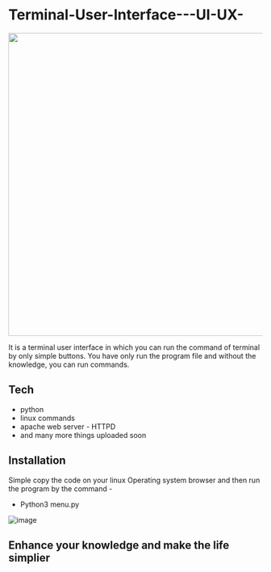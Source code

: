 # Terminal-User-Interface---UI-UX-




<img src ="https://user-images.githubusercontent.com/85965606/179296621-0f67e9e9-7528-440d-b20f-5583d02e2fe1.jpeg" width="600" heigth="600">

It is a terminal user interface in which you can run the command of terminal by only simple buttons. You have only run the program file and without the knowledge, you can run commands.


## Tech 
- python
- linux commands
- apache web server - HTTPD
- and many more things uploaded soon 

## Installation

Simple copy the code on your linux Operating system browser and then run the program by the command - 

- Python3 menu.py 

![image](https://user-images.githubusercontent.com/85965606/179297291-fa9696ea-884b-41d4-8581-6fb6b4b48c1c.png)


## Enhance your knowledge and make the life simplier
